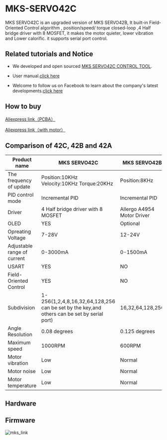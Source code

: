 # MKS-SERVO42C 
MKS SERVO42C is an upgraded version of MKS SERVO42B, It built-in Field-Oriented Control algorithm , position/speed/ torque  closed-loop ,4 Half bridge driver with 8 MOSFET,  it makes the motor quieter, lower vibration and Lower calorific. it supports serial port control.

## Related tutorials and Notice
* We developed and open sourced [MKS SERVO42C CONTROL TOOL](https://github.com/makerbase-mks/MKS-SERVO42C/tree/main/MKS%20SERVO42C%20CONTROL%20TOOL).

* User manual.[click here](https://github.com/makerbase-mks/MKS-SERVO42C/wiki)

* Welcome to follow us on Facebook to learn about the company's latest developments.[click here](https://www.facebook.com/Makerbase.mks/)
## How to buy
[Aliexpress link（PCBA）](https://www.aliexpress.com/item/1005003340856835.html)

[Aliexpress link（with motor）](https://www.aliexpress.com/item/1005003341058386.html)
## Comparison of 42C, 42B and 42A
|Product name| MKS SERVO42C | MKS SERVO42B | MKS SERVO42A | 
|------------|--------------------|--------------------|--------------------|
|The frequency of update| Position:10KHz Velocity:10KHz Torque:20KHz| Position:8KHz| Position:5KHz|
|PID control mode| Incremental PID | Incremental PID | sPID/pPID/vPID,The default is sPID |
|Driver| 4 Half bridge driver with 8 MOSFET | Allergo A4954 Motor Driver | Allergo A4954 Motor Driver |
|OLED| YES | Optional | Optional |
|Opreating Voltage| 7-28V | 12-24V | 12-24V |
|Adjustable range of current| 0-3000mA | 0-1500mA | 0-2000mA |
|USART| YES | NO | YES |
|Field-Oriented Control| YES | NO | NO|
|Subdivision| 1-256(1,2,4,8,16,32,64,128,256 can be set by the key,and others can be set by serial port) | 16,32,64,128,256 |16,32,64,128,256 |
|Angle Resolution| 0.08 degrees | 0.125 degrees | 0.125 degrees |
|Maximum speed| 1000RPM | 600RPM | 600RPM |
|Motor vibration| Low | Normal | Normal |
|Motor noise| Low | Normal | Normal |
|Motor temperature| Low | Normal | Normal |
## Hardware
## Firmware
![mks_link](https://user-images.githubusercontent.com/12979070/149611774-c2e4e56f-ee07-46c2-abff-a3e3cdd629ae.png)
